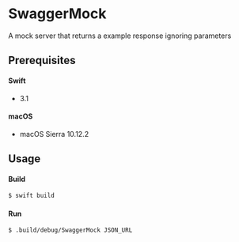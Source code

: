 # SwaggerMock
 A mock server that returns a example response ignoring parameters

## Prerequisites

#### Swift 
- 3.1

#### macOS
- macOS Sierra 10.12.2

## Usage

#### Build

```bash
$ swift build
```

#### Run

```bash
$ .build/debug/SwaggerMock JSON_URL
```
